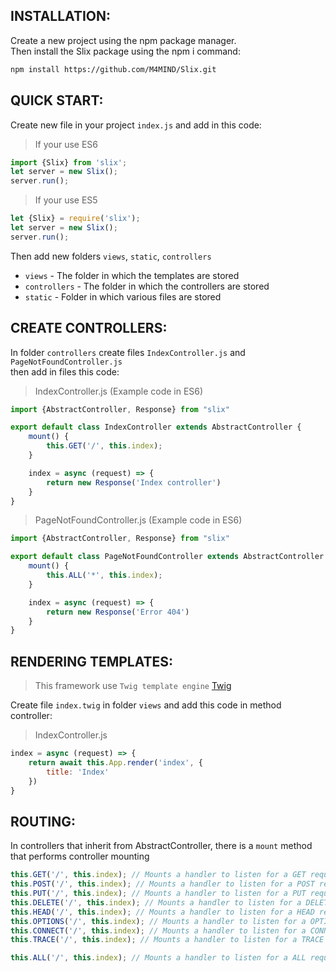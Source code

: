 INSTALLATION:
-------------

Create a new project using the npm package manager.<br>
Then install the Slix package using the npm i command:<br>

```bash
npm install https://github.com/M4MIND/Slix.git
```  
    
QUICK START:
------------

Create new file in your project `index.js` and add in this code:

> If your use ES6 

```javascript
import {Slix} from 'slix';
let server = new Slix();
server.run();
```   
    
> If your use ES5

```javascript
let {Slix} = require('slix');
let server = new Slix();
server.run();
```

Then add new folders `views`, `static`, `controllers`

+ `views` - The folder in which the templates are stored
+ `controllers` - The folder in which the controllers are stored
+ `static` - Folder in which various files are stored

CREATE CONTROLLERS:
-------------------

In folder `controllers` create files `IndexController.js` and `PageNotFoundController.js`<br>
then add in files this code:

> IndexController.js (Example code in ES6)

```javascript
import {AbstractController, Response} from "slix"

export default class IndexController extends AbstractController {
	mount() {
		this.GET('/', this.index);
	}

	index = async (request) => {
		return new Response('Index controller')
	}
}
```

> PageNotFoundController.js (Example code in ES6)

```javascript
import {AbstractController, Response} from "slix"

export default class PageNotFoundController extends AbstractController {
	mount() {
		this.ALL('*', this.index);
	}

	index = async (request) => {
		return new Response('Error 404')
	}
}
```

RENDERING TEMPLATES:
--------------------
> This framework use `Twig template engine` [Twig](https://twig.symfony.com/)

Create file `index.twig` in folder `views` and add this code in method controller:

> IndexController.js
```javascript
index = async (request) => {
    return await this.App.render('index', {
        title: 'Index'
    })
}
```

ROUTING:
--------

In controllers that inherit from AbstractController, there is a `mount` method that performs controller mounting

```javascript
this.GET('/', this.index); // Mounts a handler to listen for a GET request.
this.POST('/', this.index); // Mounts a handler to listen for a POST request.
this.PUT('/', this.index); // Mounts a handler to listen for a PUT request.
this.DELETE('/', this.index); // Mounts a handler to listen for a DELETE request.
this.HEAD('/', this.index); // Mounts a handler to listen for a HEAD request.
this.OPTIONS('/', this.index); // Mounts a handler to listen for a OPTIONS request.
this.CONNECT('/', this.index); // Mounts a handler to listen for a CONNECT` request.
this.TRACE('/', this.index); // Mounts a handler to listen for a TRACE request.

this.ALL('/', this.index); // Mounts a handler to listen for a ALL request.
```
